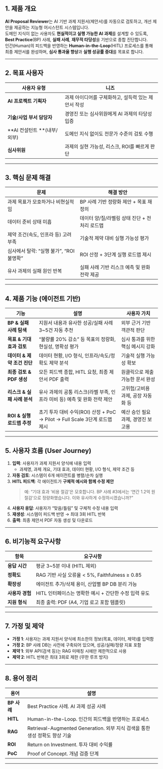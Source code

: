 ## 1. 제품 개요

**AI Proposal Reviewer**는 AI 기반 과제 지원서(제안서)를 자동으로 검토하고, 개선 제안을 제공하는 지능형 어시스턴트 시스템입니다.  
도메인 지식이 없는 사용자도 **현실적이고 실행 가능한 AI 과제**를 설계할 수 있도록, **Best Practice**(BP) 사례, **실패 사례**, **재무적 타당성**을 기반으로 종합 진단합니다.  
인간(Human)의 피드백을 반영하는 **Human-in-the-Loop**(HITL) 프로세스를 통해 최종 제안서를 완성하며, **심사 통과율 향상**과 **실행 성공률 증대**를 목표로 합니다.

---

## 2. 목표 사용자

| 사용자 유형 | 니즈 |
|------------|------|
| **AI 프로젝트 기획자** | 과제 아이디어를 구체화하고, 설득력 있는 제안서 작성 |
| **기술/사업 부서 담당자** | 경영진 또는 심사위원에게 AI 과제의 타당성 입증 |
| **AI 컨설턴트 **(내부/외부) | 도메인 지식 없이도 전문가 수준의 검토 수행 |
| **심사위원** | 과제의 실현 가능성, 리스크, ROI를 빠르게 판단 |

---

## 3. 핵심 문제 해결

| 문제 | 해결 방안 |
|------|----------|
| 과제 목표가 모호하거나 비현실적임 | BP 사례 기반 정량화 제안 + 목표 재정의 |
| 데이터 준비 상태 미흡 | 데이터 양/질/라벨링 상태 진단 + 전처리 로드맵 |
| 제약 조건(속도, 인프라 등) 고려 부족 | 기술적 제약 대비 실행 가능성 평가 |
| 심사에서 탈락: “실행 불가”, “ROI 불명확” | ROI 산정 + 3단계 실행 로드맵 제시 |
| 유사 과제의 실패 원인 반복 | 실패 사례 기반 리스크 예측 및 완화 전략 제공 |

---

## 4. 제품 기능 (에이전트 기반)

| 기능 | 설명 | 사용자 가치 |
|------|------|------------|
| **BP & 실패 사례 탐색** | 지원서 내용과 유사한 성공/실패 사례 3~5건 자동 추천 | 외부 근거 기반 객관적 판단 |
| **목표 & 기대 효과 검토** | “불량률 20% 감소” 등 목표의 정량화, 현실성, 명확성 평가 | 심사 통과를 위한 핵심 메시지 강화 |
| **데이터 & 제약 조건 진단** | 데이터 현황, I/O 형식, 인프라/속도/정확도 제약 분석 | 기술적 실행 가능성 확보 |
| **최종 검토 & PDF 생성** | 모든 피드백 종합, HITL 요청, 최종 제안서 PDF 출력 | 원클릭으로 제출 가능한 문서 완성 |
| **리스크 & 실패 사례 분석** | 유사 과제의 공통 리스크(라벨 부족, 인프라 미비 등) 예측 및 완화 전략 제안 | 고위험/고비용 과제, 공장 자동화 등 |
| **ROI & 실행 로드맵 추정** | 초기 투자 대비 수익(ROI) 산정 + PoC → Pilot → Full Scale 3단계 로드맵 제시 | 예산 승인 필요 과제, 경영진 보고용 |

---

## 5. 사용자 흐름 (User Journey)

1. **입력**: 사용자가 과제 지원서 양식에 내용 입력  
   - 과제명, 과제 개요, 기대 효과, 데이터 현황, I/O 형식, 제약 조건 등
2. **자동 검토**: 시스템이 6개 에이전트를 병렬/순차 실행
3. **HITL 피드백**: 각 에이전트가 **구체적 예시와 함께 수정 제안**  
   > 예: “기대 효과 ‘비용 절감’은 모호합니다. BP 사례 #3에서는 ‘연간 1.2억 원 절감’으로 정량화했습니다. 이와 유사하게 수정하시겠습니까?”
4. **사용자 응답**: 사용자가 “맞음/틀림” 및 구체적 수정 내용 입력
5. **재생성**: 시스템이 피드백 반영 → 최대 3회 HITL 반복
6. **출력**: 최종 제안서 PDF 자동 생성 및 다운로드

---

## 6. 비기능적 요구사항

| 항목 | 요구사항 |
|------|--------|
| **응답 시간** | 평균 3~5분 이내 (HITL 제외) |
| **정확도** | RAG 기반 사실 오류율 < 5%, Faithfulness ≥ 0.85 |
| **확장성** | 에이전트 추가/삭제 용이, 산업별 BP DB 분리 가능 |
| **사용자 경험** | HITL 인터페이스는 명확한 예시 + 간단한 수정 입력 유도 |
| **지원 형식** | 최종 출력: PDF (A4, 기업 로고 포함 템플릿) |

---

## 7. 가정 및 제약
- **가정 1**: 사용자는 과제 지원서 양식에 최소한의 정보(목표, 데이터, 제약)를 입력함  
- **가정 2**: BP 사례 DB는 사전에 구축되어 있으며, 성공/실패/정량 지표 포함  
- **제약 1**: 외부 API(검색 등)는 RAG 미매칭 시에만 제한적으로 사용  
- **제약 2**: HITL 반복은 최대 3회로 제한 (무한 루프 방지)

---

## 8. 용어 정리

| 용어 | 설명 |
|------|------|
| **BP 사례** | Best Practice 사례. AI 과제 성공 사례 |
| **HITL** | Human-in-the-Loop. 인간의 피드백을 반영하는 프로세스 |
| **RAG** | Retrieval-Augmented Generation. 외부 지식 검색을 통한 생성 정확도 향상 기술 |
| **ROI** | Return on Investment. 투자 대비 수익률 |
| **PoC** | Proof of Concept. 개념 검증 단계 |

---